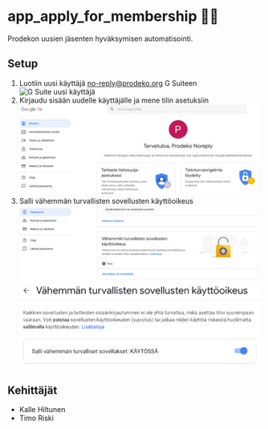 # app_apply_for_membership :email::school_satchel:

Prodekon uusien jäsenten hyväksymisen automatisointi.

## Setup

1. Luotiin uusi käyttäjä no-reply@prodeko.org G Suiteen
![G Suite uusi käyttäjä](images/app_apply_for_membership/gcp-new-project.png)
2. Kirjaudu sisään uudelle käyttäjälle ja mene tilin asetuksiin
![User settings](images/app_apply_for_membership/user-settings.png)
3. Salli vähemmän turvallisten sovellusten käyttöoikeus
![User settings less secure apps](images/app_apply_for_membership/user-settings-less-secure-apps.png)
![User settings less secure apps allow](images/app_apply_for_membership/user-settings-less-secure-apps-allow.png)

## Kehittäjät

* Kalle Hiltunen
* Timo Riski